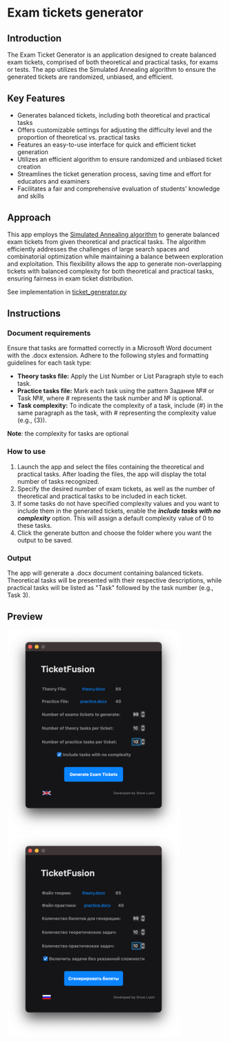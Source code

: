 # Exam tickets generator

## Introduction

The Exam Ticket Generator is an application designed to create 
balanced exam tickets, comprised of both theoretical and practical
tasks, for exams or tests. The app utilizes the Simulated Annealing
algorithm to ensure the generated tickets are randomized, unbiased, 
and efficient.


## Key Features
- Generates balanced tickets, including both theoretical and practical tasks
- Offers customizable settings for adjusting the difficulty level and the proportion of theoretical vs. practical tasks
- Features an easy-to-use interface for quick and efficient ticket generation
- Utilizes an efficient algorithm to ensure randomized and unbiased ticket creation
- Streamlines the ticket generation process, saving time and effort for educators and examiners
- Facilitates a fair and comprehensive evaluation of students' knowledge and skills

##  Approach

This app employs the  [Simulated Annealing algorithm](https://en.wikipedia.org/wiki/Simulated_annealing) 
to generate balanced exam tickets from given theoretical and practical tasks. 
The algorithm efficiently addresses the challenges of large search 
spaces and combinatorial optimization while maintaining a balance 
between exploration and exploitation. This flexibility allows the app 
to generate non-overlapping tickets with balanced complexity for 
both theoretical and practical tasks, ensuring fairness in exam 
ticket distribution.

See implementation in [ticket_generator.py](https://github.com/SnowLukin/TicketApp/blob/main/app/models/ticket_generator.py)

## Instructions

### Document requirements
Ensure that tasks are formatted correctly in a Microsoft Word document 
with the .docx extension. Adhere to the following styles and 
formatting guidelines for each task type:

- **Theory tasks file:** Apply the List Number or List Paragraph style to each task.
- **Practice tasks file:** Mark each task using the pattern Задание №# or Task №#, where # represents the task number and № is optional.
- **Task complexity:** To indicate the complexity of a task, include {#} in the same paragraph as the task, with # representing the complexity value (e.g., {3}).

**Note**: the complexity for tasks are optional

### How to use
1. Launch the app and select the files containing the theoretical and practical tasks. After loading the files, the app will display the total number of tasks recognized.
2. Specify the desired number of exam tickets, as well as the number of theoretical and practical tasks to be included in each ticket.
3. If some tasks do not have specified complexity values and you want to include them in the generated tickets, enable the **_include tasks with no complexity_** option. This will assign a default complexity value of 0 to these tasks.
4. Click the generate button and choose the folder where you want the output to be saved.


### Output
The app will generate a .docx document containing balanced tickets. Theoretical tasks will be presented with their respective descriptions, while practical tasks will be listed as "Task" followed by the task number (e.g., Task 3).

## Preview

<img width="400" alt="app_img_eng" src="images/app_img_eng.png?raw=true">
<img width="400" alt="app_img_ru" src="images/app_img_ru.png?raw=true">